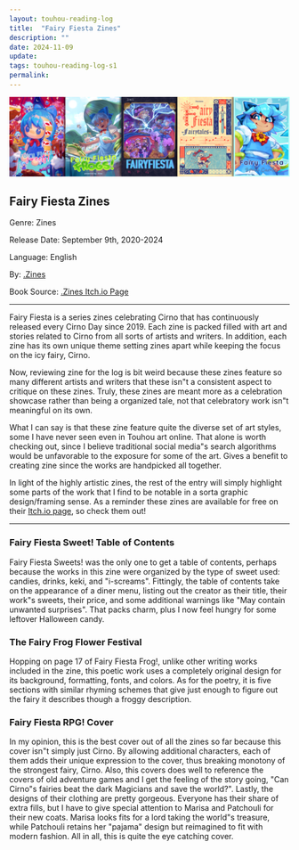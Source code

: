 ```yaml
---
layout: touhou-reading-log
title:  "Fairy Fiesta Zines"
description: ""
date: 2024-11-09
update: 
tags: touhou-reading-log-s1
permalink:
---
```

![Fairy Fiesta Zines.webp](/images/indexes-extras/touhou-reading-log/S1/08/cover.webp)
## Fairy Fiesta Zines
Genre: Zines

Release Date: September 9th, 2020-2024

Language: English

By: [.Zines](https://dotzines.tumblr.com/)

Book Source: [.Zines Itch.io Page](https://dotzines.itch.io/)
- - -

Fairy Fiesta is a series zines celebrating Cirno that has continuously released every Cirno Day since 2019. Each zine is packed filled with art and stories related to Cirno from all sorts of artists and writers. In addition, each zine has its own unique theme setting zines apart while keeping the focus on the icy fairy, Cirno.

Now, reviewing zine for the log is bit weird because these zines feature so many different artists and writers that these isn"t a consistent aspect to critique on these zines. Truly, these zines are meant more as a celebration showcase rather than being a organized tale, not that celebratory work isn"t meaningful on its own.

What I can say is that these zine feature quite the diverse set of art styles, some I have never seen even in Touhou art online. That alone is worth checking out, since I believe traditional social media"s search algorithms would be unfavorable to the exposure for some of the art. Gives a benefit to creating zine since the works are handpicked all together.

In light of the highly artistic zines, the rest of the entry will simply highlight some parts of the work that I find to be notable in a sorta graphic design/framing sense. As a reminder these zines are available for free on their [Itch.io page](https://dotzines.itch.io/), so check them out!

- - -

### Fairy Fiesta Sweet! Table of Contents
Fairy Fiesta Sweets! was the only one to get a table of contents, perhaps because the works in this zine were organized by the type of sweet used: candies, drinks, keki, and "i-screams". Fittingly, the table of contents take on the appearance of a diner menu, listing out the creator as their title, their work"s sweets, their price, and some additional warnings like "May contain unwanted surprises". That packs charm, plus I now feel hungry for some leftover Halloween candy.

### The Fairy Frog Flower Festival
Hopping on page 17 of Fairy Fiesta Frog!, unlike other writing works included in the zine, this poetic work uses a completely original design for its background, formatting, fonts, and colors. As for the poetry, it is five sections with similar rhyming schemes that give just enough to figure out the fairy it describes though a froggy description.

### Fairy Fiesta RPG! Cover
In my opinion, this is the best cover out of all the zines so far because this cover isn"t simply just Cirno. By allowing additional characters, each of them adds their unique expression to the cover, thus breaking monotony of the strongest fairy, Cirno. Also, this covers does well to reference the covers of old adventure games and I get the feeling of the story going, "Can Cirno"s fairies beat the dark Magicians and save the world?". Lastly, the designs of their clothing are pretty gorgeous. Everyone has their share of extra fills, but I have to give special attention to Marisa and Patchouli for their new coats. Marisa looks fits for a lord taking the world"s treasure, while Patchouli retains her "pajama" design but reimagined to fit with modern fashion. All in all, this is quite the eye catching cover.